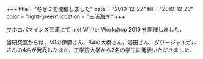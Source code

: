 +++
title = "冬ゼミを開催しました"
date = "2019-12-22"
till = "2019-12-23"
color = "light-green"
location = "三浦海岸"
+++

マホロバマインズ三浦にて .net Winter Workshop 2019 を開催しました．

当研究室からは，M1の伊藤さん，B4の大橋さん，湯田さん，ダワージャルガルさんの4名が発表したほか，工学院大学から2名の学生に発表いただきました．
